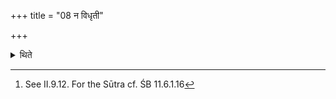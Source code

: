 +++
title = "08 न विधृती"

+++

<details><summary>थिते</summary>

8. There should be no Vidhr̥ti (separating-blade)s.[^1]  

[^1]: See II.9.12. For the Sūtra cf. ŚB 11.6.1.16
</details>
